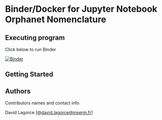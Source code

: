 # Binder/Docker for Jupyter Notebook Orphanet Nomenclature

## Executing program
Click below to run Binder

[![Binder](https://mybinder.org/badge_logo.svg)](https://mybinder.org/v2/gh/davidlagorce/nomenclature_python/HEAD)

## Getting Started


## Authors

Contributors names and contact info

David Lagorce 
[@david.lagorce@inserm.fr]

